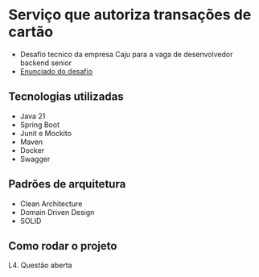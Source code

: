 # Serviço que autoriza transações de cartão 
 
-  Desafio tecnico da empresa Caju para a vaga de desenvolvedor backend senior
-  [Enunciado do desafio](docs/desafio.txt)


## Tecnologias utilizadas
-  Java 21
-  Spring Boot
-  Junit e Mockito
-  Maven
-  Docker
-  Swagger

## Padrões de arquitetura
-  Clean Architecture
-  Domain Driven Design
-  SOLID


## Como rodar o projeto
L4. Questão aberta






